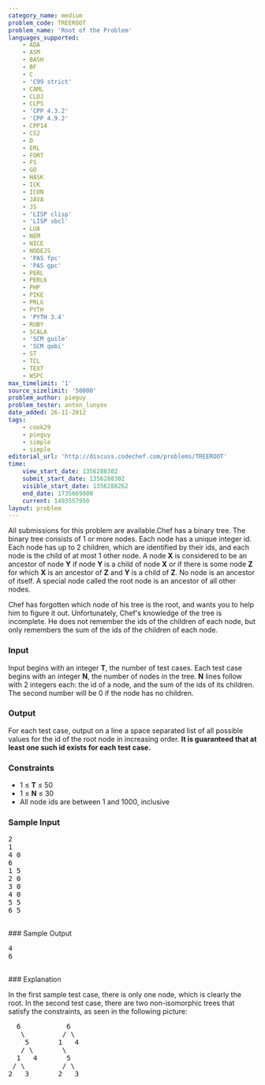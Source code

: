 ```yaml
---
category_name: medium
problem_code: TREEROOT
problem_name: 'Root of the Problem'
languages_supported:
    - ADA
    - ASM
    - BASH
    - BF
    - C
    - 'C99 strict'
    - CAML
    - CLOJ
    - CLPS
    - 'CPP 4.3.2'
    - 'CPP 4.9.2'
    - CPP14
    - CS2
    - D
    - ERL
    - FORT
    - FS
    - GO
    - HASK
    - ICK
    - ICON
    - JAVA
    - JS
    - 'LISP clisp'
    - 'LISP sbcl'
    - LUA
    - NEM
    - NICE
    - NODEJS
    - 'PAS fpc'
    - 'PAS gpc'
    - PERL
    - PERL6
    - PHP
    - PIKE
    - PRLG
    - PYTH
    - 'PYTH 3.4'
    - RUBY
    - SCALA
    - 'SCM guile'
    - 'SCM qobi'
    - ST
    - TCL
    - TEXT
    - WSPC
max_timelimit: '1'
source_sizelimit: '50000'
problem_author: pieguy
problem_tester: anton_lunyov
date_added: 26-11-2012
tags:
    - cook29
    - pieguy
    - simple
    - simple
editorial_url: 'http://discuss.codechef.com/problems/TREEROOT'
time:
    view_start_date: 1356288302
    submit_start_date: 1356288302
    visible_start_date: 1356288262
    end_date: 1735669800
    current: 1493557950
layout: problem
---
```

All submissions for this problem are available.Chef has a binary tree. The binary tree consists of 1 or more nodes. Each node has a unique integer id. Each node has up to 2 children, which are identified by their ids, and each node is the child of at most 1 other node. A node **X** is considered to be an ancestor of node **Y** if node **Y** is a child of node **X** or if there is some node **Z** for which **X** is an ancestor of **Z** and **Y** is a child of **Z**. No node is an ancestor of itself. A special node called the root node is an ancestor of all other nodes.

Chef has forgotten which node of his tree is the root, and wants you to help him to figure it out. Unfortunately, Chef's knowledge of the tree is incomplete. He does not remember the ids of the children of each node, but only remembers the sum of the ids of the children of each node.

### Input

Input begins with an integer **T**, the number of test cases. Each test case begins with an integer **N**, the number of nodes in the tree. **N** lines follow with 2 integers each: the id of a node, and the sum of the ids of its children. The second number will be 0 if the node has no children.

### Output

For each test case, output on a line a space separated list of all possible values for the id of the root node in increasing order. **It is guaranteed that at least one such id exists for each test case.**

### Constraints

- 1 ≤ **T** ≤ 50
- 1 ≤ **N** ≤ 30
- All node ids are between 1 and 1000, inclusive

### Sample Input

<pre>2
1
4 0
6
1 5
2 0
3 0
4 0
5 5
6 5

</pre>### Sample Output
<pre>4
6

</pre>### Explanation
In the first sample test case, there is only one node, which is clearly the root. In the second test case, there are two non-isomorphic trees that satisfy the constraints, as seen in the following picture:

<pre>  6           6
   \         / \
    5       1   4
   / \       \
  1   4       5
 / \         / \
2   3       2   3

</pre>